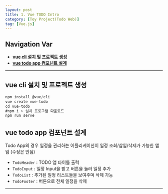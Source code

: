 ```yaml
---
layout: post
title: 1. Vue TODO Intro
category: [Toy Project(Todo Web)]
tag: [Vue.js]
---
```


## Navigation Var

- **[vue cli 설치 및 프로젝트 생성](#vue-cli-설치-및-프로젝트-생성)**
- **[vue todo app 컴포넌트 설계](#vue-todo-app-컴포넌트-설계)**

---

## vue cli 설치 및 프로젝트 생성

```javascript
npm install @vue/cli
vue create vue-todo
cd vue-todo
#npm i > 설치 프로그램 다운로드
npm run serve
```

## vue todo app 컴포넌트 설계

Todo App의 경우 일정을 관리하는 어플리케이션이 일정 조회/삽입/삭제가 가능한 앱임 (수정은 안됨)

- `TodoHeader` : TODO 앱 타이틀 출력
- `TodoInput` : 일정 Input을 받고 버튼을 눌러 일정 추가
- `TodoList` : 추가된 일정 리스트들을 보여주며 삭제 가능
- `TodoFooter` : 버튼으로 전체 일정을 삭제

---
